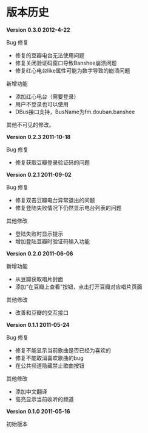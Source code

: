 # 版本历史 #

**Version 0.3.0 2012-4-22**

Bug 修复
  * 修复的豆瓣电台无法使用问题
  * 修复关闭验证码窗口导致Banshee崩溃问题
  * 修复红心电台like属性可能为数字导致的崩溃问题

新增功能
  * 添加红心电台（需要登录）
  * 用户不登录也可以使用
  * DBus接口支持，BusName为fm.douban.banshee

其他不可见的修改。


**Version 0.2.3 2011-10-18**

Bug 修复
  * 修复获取豆瓣登录验证码的问题

**Version 0.2.1 2011-09-02**

Bug 修复
  * 修复双击豆瓣电台异常退出的问题
  * 修复登陆失败情况下仍然显示电台列表的问题

其他修改
  * 登陆失败时显示提示
  * 增加登陆豆瓣时验证码输入功能

**Version 0.2.0 2011-06-06**

新增功能
  * 从豆瓣获取唱片封面
  * 添加“在豆瓣上查看”按钮，点击打开豆瓣对应唱片页面

其他修改
  * 改善和豆瓣的交互接口

**Version 0.1.1 2011-05-24**

Bug 修复
  * 修复不能显示当前歌曲是否已经为喜欢的
  * 修复不能取消喜欢歌曲的bug
  * 在公共频道隐藏禁止歌曲按钮

其他修改
  * 添加中文翻译
  * 高亮显示当前收听的频道



**Version 0.1.0 2011-05-16**

初始版本